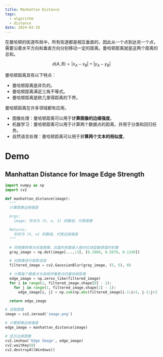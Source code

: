 ```yaml
---
title: Manhattan Distance
tags:
  - algorithm
  - distance
date: 2024-03-18
---
```

在曼哈顿的街道布局中，所有街道都是相互垂直的，因此从一个点到达另一个点，需要沿着水平方向和垂直方向分别移动一定的距离。曼哈顿距离就是这两个距离的总和。

$$
d(A, B) = |x_A - x_B| + |y_A - y_B|
$$

曼哈顿距离具有以下特点：

- 曼哈顿距离是非负的。
- 曼哈顿距离满足三角不等式。
- 曼哈顿距离是欧几里得距离的下界。


曼哈顿距离在许多领域都有应用，

- 图像处理：曼哈顿距离可以用于**计算图像的边缘强度**。
- 机器学习：曼哈顿距离可以用于计算两个数据点的距离，并用于分类和回归任务。
- 自然语言处理：曼哈顿距离可以用于**计算两个文本的相似度**。


# Demo

## Manhattan Distance for Image Edge Strength


```python
import numpy as np
import cv2

def manhattan_distance(image):
  """
  计算图像边缘强度

  Args:
    image: 形状为 (h, w, 3) 的数组，代表图像

  Returns:
    形状为 (h, w) 的数组，代表边缘强度
  """

  # 将图像转换为灰度图像，后面的系数是人眼对红绿蓝敏感度的权重
  gray_image = np.dot(image[...,:3], [0.2989, 0.5870, 0.1140])

  # 对图像进行高斯滤波
  filtered_image = cv2.GaussianBlur(gray_image, (5, 5), 0)

  # 计算每个像素点与其相邻像素点的曼哈顿距离
  edge_image = np.zeros_like(filtered_image)
  for i in range(1, filtered_image.shape[0] - 1):
    for j in range(1, filtered_image.shape[1] - 1):
      edge_image[i, j] = np.sum(np.abs(filtered_image[i-1:i+2, j-1:j+2] - filtered_image[i, j]))

  return edge_image

# 读取图像
image = cv2.imread('image.png')

# 计算图像边缘强度
edge_image = manhattan_distance(image)

# 显示边缘图像
cv2.imshow('Edge Image', edge_image)
cv2.waitKey(0)
cv2.destroyAllWindows()
```

